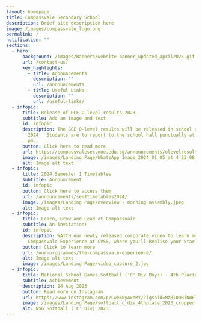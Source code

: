 ```yaml
---
layout: homepage
title: Compassvale Secondary School
description: Brief site description here
image: /images/compassvale_logo.png
permalink: /
notification: ""
sections:
  - hero:
      background: /images/Banners/website banner_updated_april2023.gif
      url: /contact-us/
      key_highlights:
        - title: Announcements
          description: ""
          url: /announcements
        - title: Useful Links
          description: ""
          url: /useful-links/
  - infopic:
      title: Release of GCE O-level results 2023
      subtitle: Add an image and text
      id: infopic
      description: The GCE O-level results will be released in school on Thur, 11 Jan
        2024.  Students are to report to the school hall punctually at 2.00
        pm...
      button: Click here to read more
      url: https://compassvalesec.moe.edu.sg/announcements/olevelresultsrelease2023/
      image: /images/Landing Page/WhatsApp_Image_2024_01_05_at_4_23_08_PM.jpeg
      alt: Image alt text
  - infopic:
      title: 2024 Semester 1 Timetables
      subtitle: Announcement
      id: infopic
      button: Click here to access them
      url: /announcements/sem1timetables2024/
      image: /images/Landing Page/overview - morning assembly.jpeg
      alt: Image alt text
  - infopic:
      title: Learn, Grow and Lead at Compassvale
      subtitle: An invitation!
      id: infopic
      description: WATCH our newly released corporate video to learn more about The
        Compassvale Experience at CVSS, where you'll Realise your Star Within.
      button: Click to learn more
      url: /our-programmes/the-compassvale-experience/
      alt: Image alt text
      image: /images/Landing Page/video_capture_2.jpg
  - infopic:
      title: National School Games Softball ('C' Div Boys) - 4th Placing
      subtitle: Achievement
      description: 24 Aug 2023
      button: Read more on Instagram
      url: https://www.instagram.com/p/Cwe60yAxnMY/?igshid=MzRlODBiNWFlZA==
      image: /images/Landing Page/softball_c_div_4thplace_2023_cropped.jpeg
      alt: NSG Softball ('C' Div) 2023
---
```

